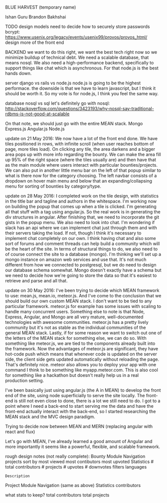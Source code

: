 BLUE HARVEST (temporary name)

Ishan Guru
Brandon Bakhshai

TODO
    design models
        need to decide how to securely store passwords
            bcrypt: https://www.usenix.org/legacy/events/usenix99/provos/provos_html/
    design more of the front end




BACKEND
    we want to do this right, we want the best tech right now
    so we minimize buildup of technical debt. We need a scalable database,
    that means nosql. We also need a high-performance backend, specifically to
    support things like chat which is asynchronous. For that node.js is the best
    hands down. 

server
    django vs rails vs node.js
        node.js is going to be the highest performace. the downside is that we
        have to learn javascript, but I think it should be worth it. So my vote
        is for node.js, I think you feel the same way.
        

database
    nosql vs sql 
        let's definitely go with nosql: 
        http://stackoverflow.com/questions/3423193/why-nosql-say-traditional-rdbms-is-not-good-at-scalable

On that note, we should just go with the entire MEAN stack. 
Mongo
Express.js
Angular.js
Node.js



update on 21 May 2016:
We now have a lot of the front end done. We have tiles positioned in rows, with
infinite scroll (when user reaches bottom of page, more tiles load). On clicking
any tile, the area darkens and a bigger area pops up with more info regarding
the bounty. We can make the area fill up 95% of the right space (where the tiles
usually are) and then have that as the main module where users interact with
particular bounties/projects. We can also put in another little menu bar on the
left of that popup similar to what is there now for the category choosing.
The left navbar consists of a dropdown on hover main menu and below that an
expanding/collapsing menu for sorting of bounties by category/type. 

update on 28 May 2016:
I completed work on the tile design, with statistics in the title bar and
tagline and authors in the whitespace. I'm working now on building the popup 
that comes up when a tile is clicked. I'm generating all that stuff with a tag 
using angular.js. So the real work is in generating the div structures in
angular. After finishing that, we need to incorporate the git gists in the popup
menu. We also need to look into chat. I'm wondering if slack has an api where we
can implement chat just through them and with their servers taking the load. If
not, though I think it's necessary to implement chat completely on our own. I
think having chat and also some sort of forums and comment threads can help
build a community which will be the heart of the site. In terms of structural
things to do, we also need to of course connect the site to a database (mongo).
I'm thinking we'll set up a mongo instance on amazon web services and use that.
It's not much different from how we connected to postgresql, but we do need to
design our database schema somewhat. Mongo doesn't exactly have a schema but we
need to decide how we're going to store the data so that it's easiest to
retrieve and parse and all that.

update on 30 May 2016:
I've been trying to decide which MEAN framework to use: mean.js, mean.io,
meteor.js. And I've come to the conclusion that we should build our own custom 
MEAN stack. I don't want to be tied to any particular framework. meteor.js for
example has some issues with scaling to handle many concurrent users. Something
else to note is that Node, Express, Angular, and Mongo are all very mature, 
well-documented technologies with awesome communities. meteor.js has a pretty
lively community but it's not as stable as the individual communities of
the general MEAN stack. Lastly, if for some reason we want to switch out one of
the letters of the MEAN stack for something else, we can do so. With something
like meteor.js, we are tied to the components already built into the framework.
Now the advantages of meteor.js are significant, they have hot-code push which
means that whenever code is updated on the server side, the client side gets
updated automatically without reloading the page. That's definitely nice. meteor
also allows you to deploy your app with one command I think to be something like
myapp.meteor.com. This is also cool for something like a hackathon but doesn't
really help us in a real production setting. 

I've been basically just using angular.js (the A in
MEAN) to develop the front end of the site, using node superficially to serve
the site locally. The front-end is still not even close to done, there is a lot
we still need to do. I got to a point where I need a back-end to start serving me
the data and have the front-end actually interact with the back-end, so I
started researching the MEAN stack and the MVC design paradigm. 

Trying to decide now between MEAN and MERN (replacing angular with react and
flux)

Let's go with MEAN, I've already learned a good amount of Angular and more
importantly it seems like a powerful, flexible, and scalable framework. 


rough design notes (not really complete):
Bounty Module
    Navigation
        projects
        sort by
            most viewed
            most contibutors
            most upvoted
    Statistics
        # total contributors
        # projects
        # upvotes
        # downvotes
        filters
        languages


    Description

Project Module
    Navigation (same as above)
    Statistics
        contributors


what stats to keep?
    total contributors
    total projects

